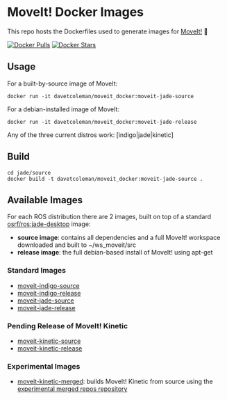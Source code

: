 # MoveIt! Docker Images
This repo hosts the Dockerfiles used to generate images for [MoveIt!](moveit.ros.org) :whale:

[![Docker Pulls](https://img.shields.io/docker/pulls/davetcoleman/moveit_docker.svg?maxAge=2592000)](https://hub.docker.com/r/davetcoleman/moveit_docker/)
[![Docker Stars](https://img.shields.io/docker/stars/davetcoleman/moveit_docker.svg)](https://registry.hub.docker.com/davetcoleman/moveit_docker/)

## Usage

For a built-by-source image of MoveIt:

    docker run -it davetcoleman/moveit_docker:moveit-jade-source

For a debian-installed image of MoveIt:

    docker run -it davetcoleman/moveit_docker:moveit-jade-release

Any of the three current distros work: [indigo|jade|kinetic]

## Build

    cd jade/source
    docker build -t davetcoleman/moveit_docker:moveit-jade-source .

## Available Images

For each ROS distribution there are 2 images, built on top of a standard [osrf/ros:jade-desktop](https://github.com/osrf/docker_images/blob/master/ros/jade/jade-desktop/Dockerfile) image:

 - **source image**: contains all dependencies and a full MoveIt! workspace downloaded and built to ~/ws_moveit/src
 - **release image**: the full debian-based install of MoveIt! using apt-get

### Standard Images

 - [moveit-indigo-source](https://github.com/davetcoleman/moveit_docker/blob/master/indigo/source/Dockerfile)
 - [moveit-indigo-release](https://github.com/davetcoleman/moveit_docker/blob/master/indigo/release/Dockerfile)
 - [moveit-jade-source](https://github.com/davetcoleman/moveit_docker/blob/master/jade/source/Dockerfile)
 - [moveit-jade-release](https://github.com/davetcoleman/moveit_docker/blob/master/jade/release/Dockerfile)

### Pending Release of MoveIt! Kinetic

 - [moveit-kinetic-source](https://github.com/davetcoleman/moveit_docker/blob/master/kinetic/source/Dockerfile)
 - [moveit-kinetic-release](https://github.com/davetcoleman/moveit_docker/blob/master/jade/release/Dockerfile)

### Experimental Images

 - [moveit-kinetic-merged](https://github.com/davetcoleman/moveit_docker/blob/master/kinetic/source/Dockerfile): builds MoveIt! Kinetic from source using the [experimental merged repos repository](https://github.com/davetcoleman/moveit)
